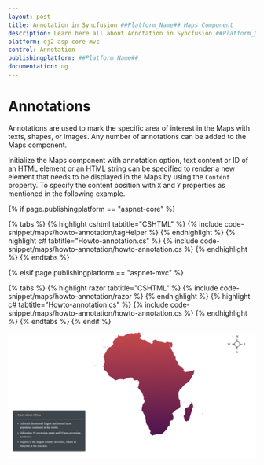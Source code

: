 ```yaml
---
layout: post
title: Annotation in Syncfusion ##Platform_Name## Maps Component
description: Learn here all about Annotation in Syncfusion ##Platform_Name## Maps component of Syncfusion Essential JS 2 and more.
platform: ej2-asp-core-mvc
control: Annotation
publishingplatform: ##Platform_Name##
documentation: ug
---
```


# Annotations

Annotations are used to mark the specific area of interest in the Maps with texts, shapes, or images. Any number of annotations can be added to the Maps component.

Initialize the Maps component with annotation option, text content or ID of an HTML element or an HTML string can be specified to render a new element that needs to be displayed in the Maps by using the `Content` property. To specify the content position with `X` and `Y` properties as mentioned in the following example.

{% if page.publishingplatform == "aspnet-core" %}

{% tabs %}
{% highlight cshtml tabtitle="CSHTML" %}
{% include code-snippet/maps/howto-annotation/tagHelper %}
{% endhighlight %}
{% highlight c# tabtitle="Howto-annotation.cs" %}
{% include code-snippet/maps/howto-annotation/howto-annotation.cs %}
{% endhighlight %}
{% endtabs %}

{% elsif page.publishingplatform == "aspnet-mvc" %}

{% tabs %}
{% highlight razor tabtitle="CSHTML" %}
{% include code-snippet/maps/howto-annotation/razor %}
{% endhighlight %}
{% highlight c# tabtitle="Howto-annotation.cs" %}
{% include code-snippet/maps/howto-annotation/howto-annotation.cs %}
{% endhighlight %}
{% endtabs %}
{% endif %}



![Annotation](../images/How-to/annotation.PNG)